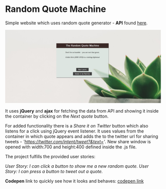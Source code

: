 # Random Quote Machine

Simple website which uses random quote generator - **API** found [here](https://random-quote-generator.herokuapp.com/).

![Screenshot](img/screenshot.png)

It uses **jQuery** and **ajax** for fetching the data from API and showing it inside the container by clicking on the *Next quote* button.

For added functionality there is a *Share it on Twitter* button which also listens for a click using jQuery event listener.
It uses values from the container in which quote appears and adds the to the twitter url for sharing tweets - *'https://twitter.com/intent/tweet?&text='*.
New share window is opened with width:700 and height:400 defined inside the .js file.

The project fulfills the provided user stories:

*User Story: I can click a button to show me a new random quote.*
*User Story: I can press a button to tweet out a quote.*

**Codepen** link to quickly see how it looks and behaves: [codepen link](https://codepen.io/matijagalina/pen/bLVBxE)